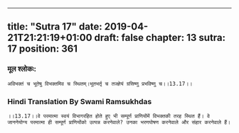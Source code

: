 
---
title: "Sutra 17"
date: 2019-04-21T21:21:19+01:00
draft: false
chapter: 13
sutra: 17
position: 361
---
### मूल श्लोकः:
```
अविभक्तं च भूतेषु विभक्तमिव च स्थितम्।भूतभर्तृ च तज्ज्ञेयं ग्रसिष्णु प्रभविष्णु च।।13.17।।

```

### Hindi Translation By Swami Ramsukhdas
```
।।13.17।।वे परमात्मा स्वयं विभागरहित होते हुए भी सम्पूर्ण प्राणियोंमें विभक्तकी तरह स्थित हैं। वे जाननेयोग्य परमात्मा ही सम्पूर्ण प्राणियोंको उत्पन्न करनेवाले? उनका भरणपोषण करनेवाले और संहार करनेवाले हैं।

```

